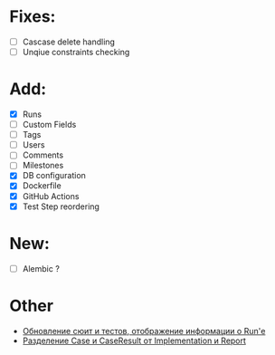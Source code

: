# Fixes:

- [ ] Cascase delete handling
- [ ] Unqiue constraints checking

# Add:

- [x] Runs
- [ ] Custom Fields
- [ ] Tags
- [ ] Users
- [ ] Comments
- [ ] Milestones
- [x] DB configuration
- [x] Dockerfile
- [x] GitHub Actions
- [x] Test Step reordering

# New:
- [ ] Alembic ?

# Other

- [Обновление сюит и тестов, отображение информации о Run'е](docs/updates.md)
- [Разделение Case и CaseResult от Implementation и Report](docs/separate_implementation.md)
